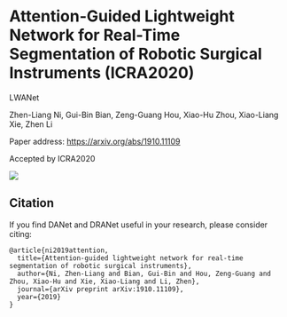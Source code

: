 # Attention-Guided Lightweight Network for Real-Time Segmentation of Robotic Surgical Instruments (ICRA2020)
LWANet

Zhen-Liang Ni, Gui-Bin Bian, Zeng-Guang Hou, Xiao-Hu Zhou, Xiao-Liang Xie, Zhen Li

Paper address: https://arxiv.org/abs/1910.11109

Accepted by ICRA2020

![](lwanet.png)
## Citation
If you find DANet and DRANet useful in your research, please consider citing:

```
@article{ni2019attention,
  title={Attention-guided lightweight network for real-time segmentation of robotic surgical instruments},
  author={Ni, Zhen-Liang and Bian, Gui-Bin and Hou, Zeng-Guang and Zhou, Xiao-Hu and Xie, Xiao-Liang and Li, Zhen},
  journal={arXiv preprint arXiv:1910.11109},
  year={2019}
}
```
